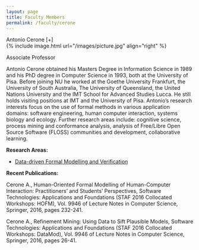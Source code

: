 ```yaml
---
layout: page
title: Faculty Members
permalink: /faculty/cerone
---
```


<div class="container" markdown="1">
<div class="header" markdown="1">Antonio Cerone [+]
</div>
<div class="content" markdown="1" style="min-height: 200px;">
{% include image.html url="/images/picture.jpg" align="right" %}

Associate Professor

Antonio Cerone obtained his Masters Degree in Information Science in 1989 and his PhD degree in Computer Science in 1993, both at the University of Pisa. Before joining NU he  worked at the Goethe University Frankfurt, the University of South Australia, The University of Queensland, the United Nations University and the IMT School for Advanced Studies Lucca. He still holds visiting positions at IMT and the University of Pisa.
Antonio’s research interests focus on the use of formal methods in various application domains: software engineering, human computer interaction, systems biology and ecology.
Further research areas include: cognitive science, process mining and conformance analysis, analysis of Free/Libre Open Source Software (FLOSS) communities and development, collaborative learning.

<B>Research Areas:</B>

- [Data-driven Formal Modelling and Verification](/faculty/cerone/modellingfromdata)

<B>Recent Publications:</B>

Cerone A., Human-Oriented Formal Modelling of Human-Computer Interaction: Practitioners’ and Students’ Perspectives, Software Technologies: Applications and Foundations (STAF 2016 Collocated Workshops: HOFM), Vol. 9946 of Lecture Notes in Computer Science, Springer, 2016, pages 232-241.

Cerone A., Refinement Mining: Using Data to Sift Plausible Models, Software Technologies: Applications and Foundations (STAF 2016 Collocated Workshops: DataMod), Vol. 9946 of Lecture Notes in Computer Science, Springer, 2016, pages 26-41.

</div>
</div>
